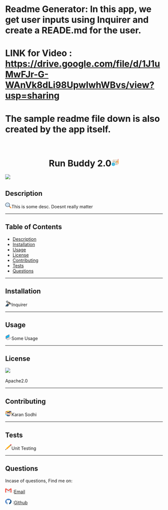 # Readme Generator: In this app, we get user inputs using Inquirer and create a READE.md for the user.
# LINK for Video : https://drive.google.com/file/d/1J1uMwFJr-G-WAnVk8dLi98UpwlwhWBvs/view?usp=sharing
# The sample readme file down is also created by the app itself.

<br>
<h1 align='center'>Run Buddy 2.0<span><img src="icons/project.png" height="25" width="25"/></span></h1>
    <img src="https://img.shields.io/badge/License-Apache2.0-red.svg"/>
    <h2 id="description">Description</h2>
    <p><img src="icons/search.png" height="18" width="20"/>This is some desc. Doesnt really matter</p>
    <hr>
    <h2>Table of Contents</h2>
    <ul>
        <li><a href="#description">Description</a></li>
        <li><a href="#install">Installation</a></li>
        <li><a href="#usage">Usage</a></li>
        <li><a href="#license">License</a></li>
        <li><a href="#contri">Contributing</a></li>
        <li><a href="#test">Tests</a></li>
        <li><a href="#question">Questions</a></li>
    </ul>
    <hr>
    <h2 id="install">Installation</h2>
    <p><img src="icons/wheel.png" height="18" width="20"/>Inquirer</p>
    <hr>
    <h2 id="usage">Usage</h2>
    <p><img src="icons/laptop.png" height="18" width="20"/>Some Usage</p>
    <hr>
    <h2 id="license">License</h2>
    <img src="https://img.shields.io/badge/License-Apache2.0-red.svg"/>
    <p>Apache2.0</p>
    <hr>
    <h2 id="contri">Contributing</h2>
    <p><img src="icons/people.png" height="18" width="20"/>Karan Sodhi</p>
    <hr>
    <h2 id="test">Tests</h2>
    <p><img src="icons/pencil.png" height="18" width="20"/>Unit Testing</p>
    <hr>
    <h2 id="question">Questions</h2>
    <p>Incase of questions, Find me on: </p>
    <p><img src="icons/gmail.png" height="18" width="20"/> :<a href='mailto: karansodhi@gmail.com'>Email</a></p>
    <p><img src="icons/github.png" height="18" width="20"/> :<a href='https://github.com/kkkaran'>Github</a></p>
